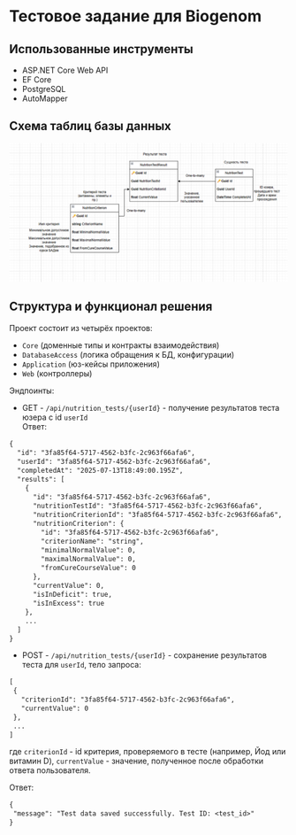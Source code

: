 # Тестовое задание для Biogenom

## Использованные инструменты
 - ASP.NET Core Web API
 - EF Core
 - PostgreSQL
 - AutoMapper

## Схема таблиц базы данных

![Схема БД](image-3.png)

## Структура и функционал решения

Проект состоит из четырёх проектов:
 - `Core` (доменные типы и контракты взаимодействия)
 - `DatabaseAccess` (логика обращения к БД, конфигурации)
 - `Application` (юз-кейсы приложения)
 - `Web` (контроллеры)

 Эндпоинты:
 - GET - `/api/nutrition_tests/{userId}` - получение результатов теста юзера с id `userId`\
Ответ:
```
{
  "id": "3fa85f64-5717-4562-b3fc-2c963f66afa6",
  "userId": "3fa85f64-5717-4562-b3fc-2c963f66afa6",
  "completedAt": "2025-07-13T18:49:00.195Z",
  "results": [
    {
      "id": "3fa85f64-5717-4562-b3fc-2c963f66afa6",
      "nutritionTestId": "3fa85f64-5717-4562-b3fc-2c963f66afa6",
      "nutritionCriterionId": "3fa85f64-5717-4562-b3fc-2c963f66afa6",
      "nutritionCriterion": {
        "id": "3fa85f64-5717-4562-b3fc-2c963f66afa6",
        "criterionName": "string",
        "minimalNormalValue": 0,
        "maximalNormalValue": 0,
        "fromCureCourseValue": 0
      },
      "currentValue": 0,
      "isInDeficit": true,
      "isInExcess": true
    },
    ...
  ]
}
```

 - POST - `/api/nutrition_tests/{userId}` - сохранение результатов теста для `userId`, тело запроса:
 ```
[
  {
    "criterionId": "3fa85f64-5717-4562-b3fc-2c963f66afa6",
    "currentValue": 0
  },
  ...
]
 ```
 где `criterionId` - id критерия, проверяемого в тесте (например, Йод или витамин D), `currentValue` - значение, полученное после обработки ответа пользователя.

 Ответ:
 ```
{
  "message": "Test data saved successfully. Test ID: <test_id>"
}
```